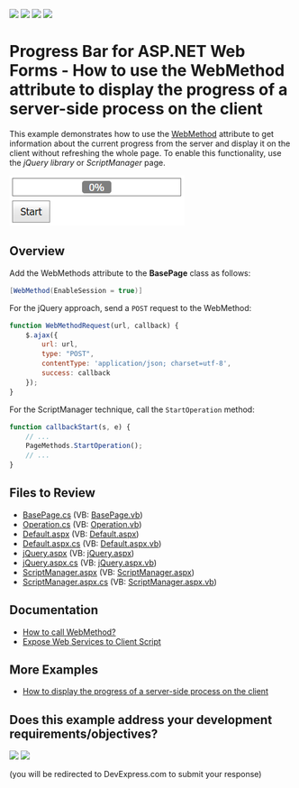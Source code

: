 <!-- default badges list -->
![](https://img.shields.io/endpoint?url=https://codecentral.devexpress.com/api/v1/VersionRange/128565372/14.1.7%2B)
[![](https://img.shields.io/badge/Open_in_DevExpress_Support_Center-FF7200?style=flat-square&logo=DevExpress&logoColor=white)](https://supportcenter.devexpress.com/ticket/details/T156786)
[![](https://img.shields.io/badge/📖_How_to_use_DevExpress_Examples-e9f6fc?style=flat-square)](https://docs.devexpress.com/GeneralInformation/403183)
[![](https://img.shields.io/badge/💬_Leave_Feedback-feecdd?style=flat-square)](#does-this-example-address-your-development-requirementsobjectives)
<!-- default badges end -->
# Progress Bar for ASP.NET Web Forms - How to use the WebMethod attribute to display the progress of a server-side process on the client

This example demonstrates how to use the [WebMethod](https://learn.microsoft.com/en-us/previous-versions/visualstudio/visual-studio-2008/byxd99hx(v=vs.90)?redirectedfrom=MSDN) attribute to get information about the current progress from the server and display it on the client without refreshing the whole page. To enable this functionality, use the *jQuery library* or *ScriptManager* page.

![Use WebMethods to display the server-side process](WebMethodToTrackProgress.png)

## Overview

Add the WebMethods attribute to the **BasePage** class as follows:

```cs
[WebMethod(EnableSession = true)]
```

For the jQuery approach, send a `POST` request to the WebMethod:

```js
function WebMethodRequest(url, callback) {
    $.ajax({
        url: url,
        type: "POST",
        contentType: 'application/json; charset=utf-8',
        success: callback
    });
}
```

For the ScriptManager technique, call the `StartOperation` method:

```js
function callbackStart(s, e) {
    // ...
    PageMethods.StartOperation();
    // ...
}
```

## Files to Review

* [BasePage.cs](./CS/App_Code/BasePage.cs) (VB: [BasePage.vb](./VB/App_Code/BasePage.vb))
* [Operation.cs](./CS/App_Code/Operation.cs) (VB: [Operation.vb](./VB/App_Code/Operation.vb))
* [Default.aspx](./CS/Default.aspx) (VB: [Default.aspx](./VB/Default.aspx))
* [Default.aspx.cs](./CS/Default.aspx.cs) (VB: [Default.aspx.vb](./VB/Default.aspx.vb))
* [jQuery.aspx](./CS/jQuery.aspx) (VB: [jQuery.aspx](./VB/jQuery.aspx))
* [jQuery.aspx.cs](./CS/jQuery.aspx.cs) (VB: [jQuery.aspx.vb](./VB/jQuery.aspx.vb))
* [ScriptManager.aspx](./CS/ScriptManager.aspx) (VB: [ScriptManager.aspx](./VB/ScriptManager.aspx))
* [ScriptManager.aspx.cs](./CS/ScriptManager.aspx.cs) (VB: [ScriptManager.aspx.vb](./VB/ScriptManager.aspx.vb))

## Documentation

* [How to call WebMethod?](https://stackoverflow.com/questions/9854006/how-to-call-webmethod)
* [Expose Web Services to Client Script](https://learn.microsoft.com/en-us/previous-versions/aspnet/bb398998(v=vs.100)?redirectedfrom=MSDN)

## More Examples

* [How to display the progress of a server-side process on the client](https://github.com/DevExpress-Examples/how-to-display-progress-information-about-server-side-callback-processing-e918)
<!-- feedback -->
## Does this example address your development requirements/objectives?

[<img src="https://www.devexpress.com/support/examples/i/yes-button.svg"/>](https://www.devexpress.com/support/examples/survey.xml?utm_source=github&utm_campaign=asp-net-web-forms-progress-bar-display-server-process-progress&~~~was_helpful=yes) [<img src="https://www.devexpress.com/support/examples/i/no-button.svg"/>](https://www.devexpress.com/support/examples/survey.xml?utm_source=github&utm_campaign=asp-net-web-forms-progress-bar-display-server-process-progress&~~~was_helpful=no)

(you will be redirected to DevExpress.com to submit your response)
<!-- feedback end -->
